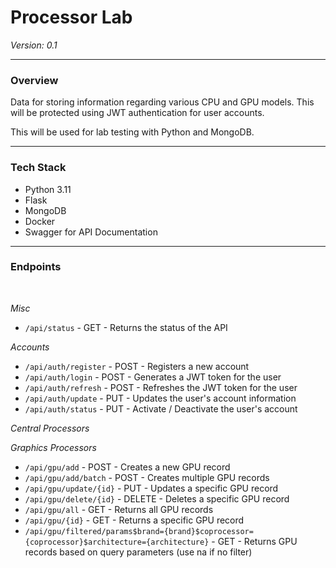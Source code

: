 Processor Lab
======

*Version: 0.1*

---

### Overview

Data for storing information regarding various CPU and GPU models. This will be protected using JWT authentication for user accounts.

This will be used for lab testing with Python and MongoDB.

---

### Tech Stack

- Python 3.11
- Flask
- MongoDB
- Docker
- Swagger for API Documentation

---

### Endpoints
<br/>

*Misc*

- ```/api/status``` - GET - Returns the status of the API

*Accounts*

- ```/api/auth/register``` - POST - Registers a new account
- ```/api/auth/login``` - POST - Generates a JWT token for the user
- ```/api/auth/refresh``` - POST - Refreshes the JWT token for the user
- ```/api/auth/update``` - PUT - Updates the user's account information
- ```/api/auth/status``` - PUT - Activate / Deactivate the user's account

*Central Processors*

*Graphics Processors*

- ```/api/gpu/add``` - POST - Creates a new GPU record
- ```/api/gpu/add/batch``` - POST - Creates multiple GPU records
- ```/api/gpu/update/{id}``` - PUT - Updates a specific GPU record
- ```/api/gpu/delete/{id}``` - DELETE - Deletes a specific GPU record
- ```/api/gpu/all``` - GET - Returns all GPU records
- ```/api/gpu/{id}``` - GET - Returns a specific GPU record
- ```/api/gpu/filtered/params$brand={brand}$coprocessor={coprocessor}$architecture={architecture}``` - GET - Returns GPU records based on query parameters (use na if no filter)